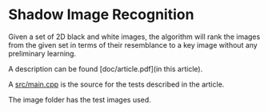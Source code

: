# Shadow Image Recognition

Given a set of 2D black and white images, the algorithm will rank the images from the given set in terms
of their resemblance to a key image without any preliminary learning.

A description can be found [doc/article.pdf](in this article).

A [src/main.cpp](src/main.cpp) is the source for the tests described in the article.


The image folder has the test images used.

